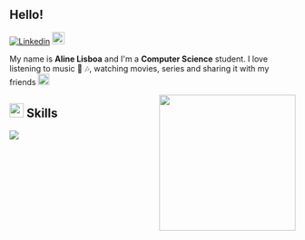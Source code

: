 ## Hello!

[![Linkedin](https://img.shields.io/badge/-LinkedIn-blue?style=flat&logo=Linkedin&logoColor=white)](https://www.linkedin.com/in/aline-moraess/)
[<img src="https://img.shields.io/github/followers/alisboam?label=follow&style=social" height="22" title="Follow me" />](https://github.com/alisboam) 


My name is **Aline Lisboa** and I'm a **Computer Science** student.
I love listening to music :heartbeat: :notes:, watching movies, series and sharing it with my friends <img height ="20" src= "https://camo.githubusercontent.com/6ba7b982e69849c28d40e15131d5557cd65455a6/68747470733a2f2f6d656469612e67697068792e636f6d2f6d656469612f4c6e516a7057614f4e386e68723231764e572f67697068792e676966" />

<img align= "right" width= "240" src= "https://pa1.narvii.com/6580/8098c6e9207376889eeb0532d9f5a0723c4d73f5_hq.gif"/>

## <img src="https://media2.giphy.com/media/QssGEmpkyEOhBCb7e1/giphy.gif?cid=ecf05e47a0n3gi1bfqntqmob8g9aid1oyj2wr3ds3mg700bl&rid=giphy.gif" width ="25"><b> Skills</b>

<p align="left">

<a href="https://github.com/alisboam/github-readme-stats">
  <img align="center" src="https://github-readme-stats.vercel.app/api/top-langs/?username=alisboam&layout=compact&theme=material-palenight" />
</a>
